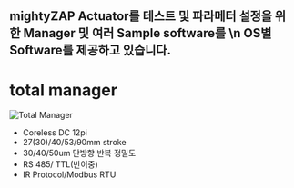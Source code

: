 mightyZAP Actuator를 테스트 및 파라메터 설정을 위한 Manager 및 여러 Sample software를 \n
OS별 Software를 제공하고 있습니다.
---
# total manager
![Total Manager](https://github.com/mightyZap1/eManual/blob/main/Software/totaManager.png?raw=true)
 - Coreless DC 12pi
 - 27(30)/40/53/90mm stroke
 - 30/40/50um 단방향 반복 정밀도
 - RS 485/ TTL(반이중)
 - IR Protocol/Modbus RTU

